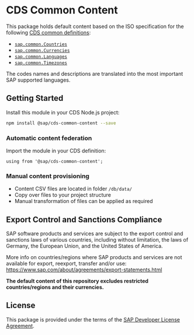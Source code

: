 # CDS Common Content

This package holds default content based on the ISO specification for the following [CDS common definitions](https://cap.cloud.sap/docs/cds/common):

- [`sap.common.Countries`](https://cap.cloud.sap/docs/cds/common#entity-countries)
- [`sap.common.Currencies`](https://cap.cloud.sap/docs/cds/common#entity-currencies)
- [`sap.common.Languages`](https://cap.cloud.sap/docs/cds/common#entity-languages)
- [`sap.common.Timezones`](https://cap.cloud.sap/docs/cds/common#entity-timezones)


The codes names and descriptions are translated into the most important SAP supported languages.

## Getting Started

Install this module in your CDS Node.js project:
  ```sh
  npm install @sap/cds-common-content --save
  ```

### Automatic content federation

Import the module in your CDS definition:
  ```cds
  using from '@sap/cds-common-content';
  ```

### Manual content provisioning

- Content CSV files are located in folder `/db/data/`
- Copy over files to your project structure
- Manual transformation of files can be applied as required

## Export Control and Sanctions Compliance

SAP software products and services are subject to the export control and sanctions laws of various countries, including without limitation, the laws of Germany, the European Union, and the United States of America.

More info on countries/regions where SAP products and services are not available for export, reexport, transfer and/or use: https://www.sap.com/about/agreements/export-statements.html

**The default content of this repository excludes restricted countries/regions and their currencies.**


## License
This package is provided under the terms of the [SAP Developer License Agreement](https://tools.hana.ondemand.com/developer-license-3.1.txt).

